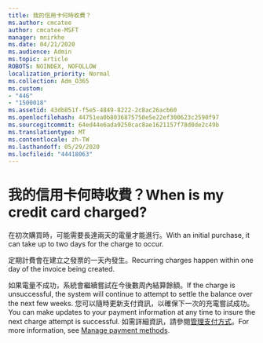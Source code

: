 ```yaml
---
title: 我的信用卡何時收費？
ms.author: cmcatee
author: cmcatee-MSFT
manager: mnirkhe
ms.date: 04/21/2020
ms.audience: Admin
ms.topic: article
ROBOTS: NOINDEX, NOFOLLOW
localization_priority: Normal
ms.collection: Adm_O365
ms.custom:
- "446"
- "1500018"
ms.assetid: 43db851f-f5e5-4849-8222-2c8ac26acb60
ms.openlocfilehash: 44751ea0b8036875750e5e22ef300623c2590f97
ms.sourcegitcommit: 64ed44e6ada9250cac8ae1621157f78d0de2c49b
ms.translationtype: MT
ms.contentlocale: zh-TW
ms.lasthandoff: 05/29/2020
ms.locfileid: "44418063"
---
```

# <a name="when-is-my-credit-card-charged"></a><span data-ttu-id="8d023-102">我的信用卡何時收費？</span><span class="sxs-lookup"><span data-stu-id="8d023-102">When is my credit card charged?</span></span>

<span data-ttu-id="8d023-103">在初次購買時，可能需要長達兩天的電量才能進行。</span><span class="sxs-lookup"><span data-stu-id="8d023-103">With an initial purchase, it can take up to two days for the charge to occur.</span></span>
  
<span data-ttu-id="8d023-104">定期計費會在建立之發票的一天內發生。</span><span class="sxs-lookup"><span data-stu-id="8d023-104">Recurring charges happen within one day of the invoice being created.</span></span>
  
<span data-ttu-id="8d023-105">如果電量不成功，系統會繼續嘗試在今後數周內結算餘額。</span><span class="sxs-lookup"><span data-stu-id="8d023-105">If the charge is unsuccessful, the system will continue to attempt to settle the balance over the next few weeks.</span></span> <span data-ttu-id="8d023-106">您可以隨時更新支付資訊，以確保下一次的充電嘗試成功。</span><span class="sxs-lookup"><span data-stu-id="8d023-106">You can make updates to your payment information at any time to insure the next charge attempt is successful.</span></span> <span data-ttu-id="8d023-107">如需詳細資訊，請參閱[管理支付方式](https://docs.microsoft.com/microsoft-365/commerce/billing-and-payments/manage-payment-methods)。</span><span class="sxs-lookup"><span data-stu-id="8d023-107">For more information, see [Manage payment methods](https://docs.microsoft.com/microsoft-365/commerce/billing-and-payments/manage-payment-methods).</span></span>